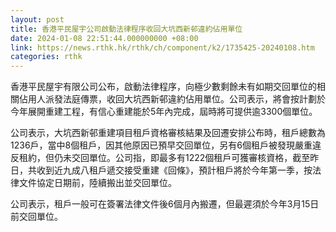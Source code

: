 ```yaml
---
layout: post
title: 香港平民屋宇公司啟動法律程序收回大坑西新邨違約佔用單位
date: 2024-01-08 22:51:44.000000000 +08:00
link: https://news.rthk.hk/rthk/ch/component/k2/1735425-20240108.htm
categories: rthk
---
```


香港平民屋宇有限公司公布，啟動法律程序，向極少數剩餘未有如期交回單位的相關佔用人派發法庭傳票，收回大坑西新邨違約佔用單位。公司表示，將會按計劃於今年展開重建工程，有信心重建能於5年內完成，屆時將可提供逾3300個單位。

公司表示，大坑西新邨重建項目租戶資格審核結果及回遷安排公布時，租戶總數為1236戶，當中8個租戶，因其他原因已預早交回單位，另有6個租戶被發現嚴重違反租約，但仍未交回單位。公司指，即最多有1222個租戶可獲審核資格，截至昨日，共收到近九成八租戶遞交接受重建《回條》，預計租戶將於今年第一季，按法律文件協定日期前，陸續搬出並交回單位。

公司表示，租戶一般可在簽署法律文件後6個月內搬遷，但最遲須於今年3月15日前交回單位。
